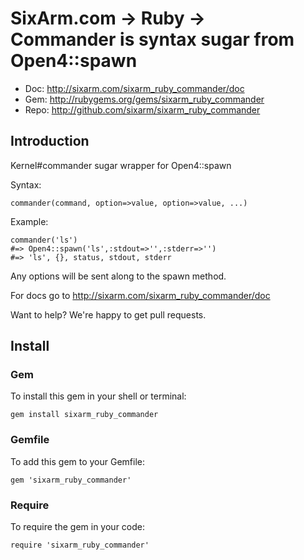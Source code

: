 # SixArm.com → Ruby → <br> Commander is syntax sugar from Open4::spawn

* Doc: <http://sixarm.com/sixarm_ruby_commander/doc>
* Gem: <http://rubygems.org/gems/sixarm_ruby_commander>
* Repo: <http://github.com/sixarm/sixarm_ruby_commander>
<!--header-shut-->


## Introduction

Kernel#commander sugar wrapper for Open4::spawn

Syntax:

    commander(command, option=>value, option=>value, ...)

Example:

    commander('ls')
    #=> Open4::spawn('ls',:stdout=>'',:stderr=>'')
    #=> 'ls', {}, status, stdout, stderr

Any options will be sent along to the spawn method.

For docs go to <http://sixarm.com/sixarm_ruby_commander/doc>

Want to help? We're happy to get pull requests.


<!--install-open-->

## Install

### Gem

To install this gem in your shell or terminal:

    gem install sixarm_ruby_commander

### Gemfile

To add this gem to your Gemfile:

    gem 'sixarm_ruby_commander'

### Require

To require the gem in your code:

    require 'sixarm_ruby_commander'

<!--install-shut-->
